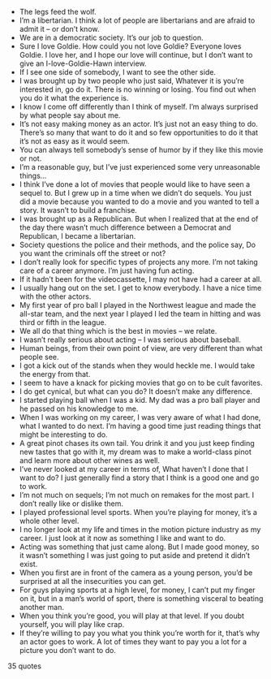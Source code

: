  - The legs feed the wolf.
 - I’m a libertarian. I think a lot of people are libertarians and are afraid to admit it – or don’t know.
 - We are in a democratic society. It’s our job to question.
 - Sure I love Goldie. How could you not love Goldie? Everyone loves Goldie. I love her, and I hope our love will continue, but I don’t want to give an I-love-Goldie-Hawn interview.
 - If I see one side of somebody, I want to see the other side.
 - I was brought up by two people who just said, Whatever it is you’re interested in, go do it. There is no winning or losing. You find out when you do it what the experience is.
 - I know I come off differently than I think of myself. I’m always surprised by what people say about me.
 - It’s not easy making money as an actor. It’s just not an easy thing to do. There’s so many that want to do it and so few opportunities to do it that it’s not as easy as it would seem.
 - You can always tell somebody’s sense of humor by if they like this movie or not.
 - I’m a reasonable guy, but I’ve just experienced some very unreasonable things...
 - I think I’ve done a lot of movies that people would like to have seen a sequel to. But I grew up in a time when we didn’t do sequels. You just did a movie because you wanted to do a movie and you wanted to tell a story. It wasn’t to build a franchise.
 - I was brought up as a Republican. But when I realized that at the end of the day there wasn’t much difference between a Democrat and Republican, I became a libertarian.
 - Society questions the police and their methods, and the police say, Do you want the criminals off the street or not?
 - I don’t really look for specific types of projects any more. I’m not taking care of a career anymore. I’m just having fun acting.
 - If it hadn’t been for the videocassette, I may not have had a career at all.
 - I usually hang out on the set. I get to know everybody. I have a nice time with the other actors.
 - My first year of pro ball I played in the Northwest league and made the all-star team, and the next year I played I led the team in hitting and was third or fifth in the league.
 - We all do that thing which is the best in movies – we relate.
 - I wasn’t really serious about acting – I was serious about baseball.
 - Human beings, from their own point of view, are very different than what people see.
 - I got a kick out of the stands when they would heckle me. I would take the energy from that.
 - I seem to have a knack for picking movies that go on to be cult favorites.
 - I do get cynical, but what can you do? It doesn’t make any difference.
 - I started playing ball when I was a kid. My dad was a pro ball player and he passed on his knowledge to me.
 - When I was working on my career, I was very aware of what I had done, what I wanted to do next. I’m having a good time just reading things that might be interesting to do.
 - A great pinot chases its own tail. You drink it and you just keep finding new tastes that go with it, my dream was to make a world-class pinot and learn more about other wines as well.
 - I’ve never looked at my career in terms of, What haven’t I done that I want to do? I just generally find a story that I think is a good one and go to work.
 - I’m not much on sequels; I’m not much on remakes for the most part. I don’t really like or dislike them.
 - I played professional level sports. When you’re playing for money, it’s a whole other level.
 - I no longer look at my life and times in the motion picture industry as my career. I just look at it now as something I like and want to do.
 - Acting was something that just came along. But I made good money, so it wasn’t something I was just going to put aside and pretend it didn’t exist.
 - When you first are in front of the camera as a young person, you’d be surprised at all the insecurities you can get.
 - For guys playing sports at a high level, for money, I can’t put my finger on it, but in a man’s world of sport, there is something visceral to beating another man.
 - When you think you’re good, you will play at that level. If you doubt yourself, you will play like crap.
 - If they’re willing to pay you what you think you’re worth for it, that’s why an actor goes to work. A lot of times they want to pay you a lot for a picture you don’t want to do.

35 quotes